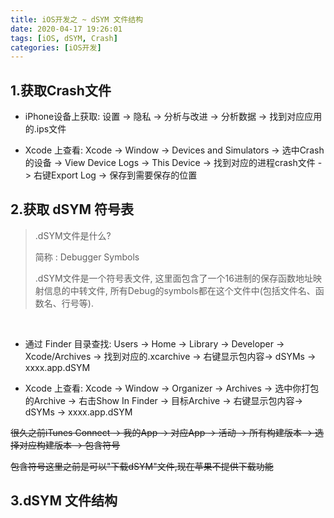 ```yaml
---
title: iOS开发之 ~ dSYM 文件结构
date: 2020-04-17 19:26:01
tags: [iOS, dSYM, Crash]
categories: [iOS开发]
---
```


## 1.获取Crash文件

- iPhone设备上获取: 设置 -> 隐私 -> 分析与改进 -> 分析数据 -> 找到对应应用的.ips文件

- Xcode 上查看: Xcode -> Window -> Devices and Simulators -> 选中Crash的设备 -> View Device Logs -> This Device -> 找到对应的进程crash文件 -> 右键Export Log -> 保存到需要保存的位置



## 2.获取 dSYM 符号表

> .dSYM文件是什么?
>
> 简称 : Debugger Symbols
>
> .dSYM文件是一个符号表文件, 这里面包含了一个16进制的保存函数地址映射信息的中转文件, 所有Debug的symbols都在这个文件中(包括文件名、函数名、行号等).

<br/>

- 通过 Finder 目录查找: Users -> Home -> Library -> Developer -> Xcode/Archives -> 找到对应的.xcarchive -> 右键显示包内容-> dSYMs -> xxxx.app.dSYM

- Xcode 上查看: Xcode -> Window -> Organizer -> Archives -> 选中你打包的Archive -> 右击Show In Finder -> 目标Archive -> 右键显示包内容-> dSYMs -> xxxx.app.dSYM

~~很久之前iTunes Connect -> 我的App -> 对应App -> 活动 -> 所有构建版本 -> 选择对应构建版本 -> 包含符号~~

~~包含符号这里之前是可以"下载dSYM"文件,现在苹果不提供下载功能~~

  

## 3.dSYM 文件结构



